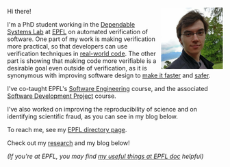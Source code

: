 ---
---

<style>
.sidebar { display: none; }
.page, .archive { width: 100%; padding: 0; }
img { float: right; max-width: 15vw; margin-left: 1vw; }
h2 { margin: 0; }
h3 { visibility: hidden; } /* "Recent posts" header */
</style>

![Photo of me](./img/photo.jpg)

Hi there!

I'm a PhD student working in the [Dependable Systems Lab](https://dslab.epfl.ch) at [EPFL](https://epfl.ch) on automated verification of software.
One part of my work is making verification more practical, so that developers can use verification techniques in [real-world code](/research/klint).
The other part is showing that making code more verifiable is a desirable goal even outside of verification,
as it is synonymous with improving software design to [make it faster](/research/tinynf) and [safer](/research/tinynf-langs).

I've co-taught EPFL's [Software Engineering](https://github.com/sweng-epfl/public) course,
and the associated [Software Development Project](https://github.com/sweng-epfl/public/tree/main/project) course.

I've also worked on improving the reproducibility of science and on identifying scientific fraud, as you can see in my blog below.

To reach me, see my [EPFL directory page](https://people.epfl.ch/solal.pirelli/?lang=en).

Check out my [research](./research) and my blog below!

_(If you're at EPFL, you may find [my useful things at EPFL doc](./epfl) helpful)_
